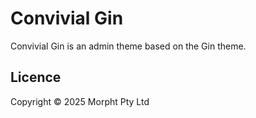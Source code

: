 # Convivial Gin

Convivial Gin is an admin theme based on the Gin theme.

## Licence

Copyright © 2025 Morpht Pty Ltd
